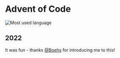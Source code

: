 # Advent of Code

![Most used language](https://img.shields.io/github/languages/top/uncenter/adventofcode)

## 2022

It was fun - thanks [@Boehs](https://github.com/boehs) for introducing me to this!
